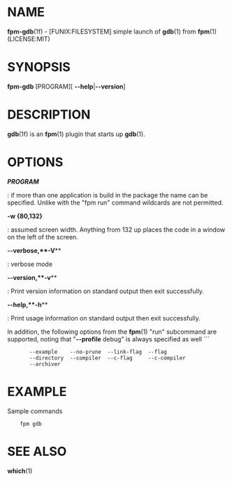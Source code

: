 NAME
====

**fpm-gdb**(1f) - \[FUNIX:FILESYSTEM\] simple launch of **gdb**(1) from
**fpm**(1) (LICENSE:MIT)

SYNOPSIS
========

**fpm-gdb** \[PROGRAM\]\[ **--help**\|**--version**\]

DESCRIPTION
===========

**gdb**(1f) is an **fpm**(1) plugin that starts up **gdb**(1).

OPTIONS
=======

***PROGRAM***

:   if more than one application is build in the package the name can be
    specified. Unlike with the "fpm run" command wildcards are not
    permitted.

****-w** {80,132}**

:   assumed screen width. Anything from 132 up places the code in a
    window on the left of the screen.

****--verbose**,**-V****

:   verbose mode

****--version**,**-v****

:   Print version information on standard output then exit successfully.

****--help**,**-h****

:   Print usage information on standard output then exit successfully.

In addition, the following options from the **fpm**(1) "run" subcommand
are supported, noting that "**--profile** debug" is always specified as
well \`\`\`

           --example    --no-prune  --link-flag  --flag
           --directory  --compiler  --c-flag     --c-compiler
           --archiver

EXAMPLE
=======

Sample commands

        fpm gdb

SEE ALSO
========

**which**(1)
